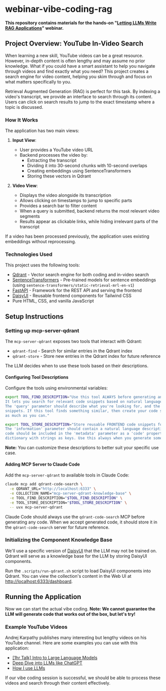 # webinar-vibe-coding-rag

**This repository contains materials for the hands-on "[Letting LLMs Write RAG 
Applications](https://try.qdrant.tech/llm-rag)" webinar.**

## Project Overview: YouTube In-Video Search

When learning a new skill, YouTube videos can be a great resource. However, in-depth content is often lengthy and may 
assume no prior knowledge. What if you could have a smart assistant to help you navigate through videos and find exactly 
what you need? This project creates a search engine for video content, helping you skim through and focus on what 
matters specifically to you.

Retrieval Augmented Generation (RAG) is perfect for this task. By indexing a video's transcript, we provide an interface 
to search through its content. Users can click on search results to jump to the exact timestamp where a topic is 
discussed.

### How It Works

The application has two main views:

1. **Input View**: 
   - User provides a YouTube video URL
   - Backend processes the video by:
     - Extracting the transcript
     - Dividing it into 30-second chunks with 10-second overlaps
     - Creating embeddings using SentenceTransformers
     - Storing these vectors in Qdrant

2. **Video View**:
   - Displays the video alongside its transcription
   - Allows clicking on timestamps to jump to specific parts
   - Provides a search bar to filter content
   - When a query is submitted, backend returns the most relevant video segments
   - Results appear as clickable links, while hiding irrelevant parts of the transcript

If a video has been processed previously, the application uses existing embeddings without reprocessing.

### Technologies Used

This project uses the following tools:

- [Qdrant](https://qdrant.tech/) - Vector search engine for both coding and in-video search
- [SentenceTransformers](https://www.sbert.net/) - Pre-trained models for sentence embeddings (using 
  `sentence-transformers/static-retrieval-mrl-en-v1`)
- [FastAPI](https://fastapi.tiangolo.com/) - Framework for the REST API and serving the frontend
- [DaisyUI](https://daisyui.com/) - Reusable frontend components for Tailwind CSS
- Pure HTML, CSS, and vanilla JavaScript

## Setup Instructions

### Setting up mcp-server-qdrant

The `mcp-server-qdrant` exposes two tools that interact with Qdrant:

- `qdrant-find` - Search for similar entries in the Qdrant index
- `qdrant-store` - Store new entries in the Qdrant index for future reference

The LLM decides when to use these tools based on their descriptions.

#### Configuring Tool Descriptions

Configure the tools using environmental variables:

```bash
export TOOL_FIND_DESCRIPTION="Use this tool ALWAYS before generating any FRONTEND code. \
It lets you search for relevant code snippets based on natural language descriptions. \
The 'query' parameter should describe what you're looking for, and the tool will return the most relevant code \
snippets. If this tool finds something similar, then create your code so it is consistent. Reuse existing code \
as much as you can."

export TOOL_STORE_DESCRIPTION="Store reusable FRONTEND code snippets for later retrieval. \
The 'information' parameter should contain a natural language description of what the code does, while the actual \
code should be included in the 'metadata' parameter as a 'code' property. The value of 'metadata' is a Python \
dictionary with strings as keys. Use this always when you generate some code to store it for further reference."
```

**Note:** You can customize these descriptions to better suit your specific use case.

#### Adding MCP Server to Claude Code

Add the `mcp-server-qdrant` to available tools in Claude Code:

```bash
claude mcp add qdrant-code-search \
  -e QDRANT_URL="http://localhost:6333" \
  -e COLLECTION_NAME="mcp-server-qdrant-knowledge-base" \
  -e TOOL_FIND_DESCRIPTION="$TOOL_FIND_DESCRIPTION" \
  -e TOOL_STORE_DESCRIPTION="$TOOL_STORE_DESCRIPTION" \
  -- uvx mcp-server-qdrant
```

Claude Code should always use the `qdrant-code-search` MCP before generating any code. When we accept generated code,
it should store it in the `qdrant-code-search` server for future reference.

### Initializing the Component Knowledge Base

We'll use a specific version of [DaisyUI](https://daisyui.com/) that the LLM may not be trained on. Qdrant will serve as 
a knowledge base for the LLM by storing DaisyUI components.

Run the `.scripts/run-qdrant.sh` script to load DaisyUI components into Qdrant. You can view the collection's content in 
the Web UI at [http://localhost:6333/dashboard](http://localhost:6333/dashboard).

## Running the Application

Now we can start the actual vibe coding. **Note: We cannot guarantee the LLM will generate code that works out of the 
box, but let's try!**

### Example YouTube Videos

Andrej Karpathy publishes many interesting but lengthy videos on his YouTube channel. Here are some examples you can use 
with this application:

- [\[1hr Talk\] Intro to Large Language Models](https://www.youtube.com/watch?v=zjkBMFhNj_g)
- [Deep Dive into LLMs like ChatGPT](https://www.youtube.com/watch?v=7xTGNNLPyMI)
- [How I use LLMs](https://www.youtube.com/watch?v=EWvNQjAaOHw)

If our vibe coding session is successful, we should be able to process these videos and search through their content 
effectively.
